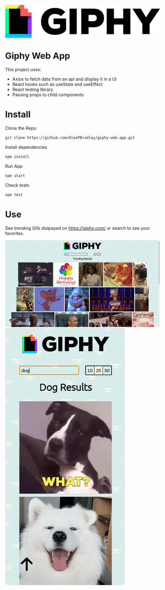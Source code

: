 ![Giphy!](./src/styles/images/giphy-logo.jpg)
# Giphy Web App

This project uses: 
- Axios to fetch data from an api and display it in a UI
- React hooks such as useState and useEffect
- React testing library
- Passing props to child components

# Install
Clone the Repo
```bash
git clone https://github.com/AlexPBradley/giphy-web-app.git
```
Install dependencies
```bash
npm install
```
Run App
```bash
npm start
```
Check tests
```bash
npm test
```

# Use
See trending Gifs dislpayed on https://giphy.com/ or search to see your favorites.

![Giphy-home!](./src/styles/images/giphy-home.png)
![Giphy-phone!](./src/styles/images/giphy-phone.png)
